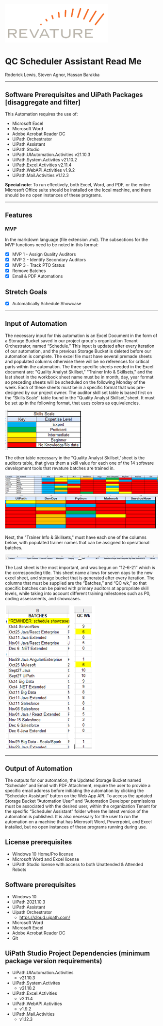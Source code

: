 ![alt text: revature logo](images/revature_logo.PNG)
---

# QC Scheduler Assistant Read Me

Roderick Lewis, Steven Agnor, Hassan Barakka

---

## Software Prerequisites and UiPath Packages [disaggregate and filter]

This Automation requires the use of:
- Microsoft Excel
- Microsoft Word 
- Adobe Acrobat Reader DC
- UiPath Orchestrator
- UiPath Assistant
- UiPath Studio
- UiPath.UIAutomation.Activities v21.10.3
- UiPath.System.Activites v21.10.2
- UiPath.Excel.Activities v2.11.4
- UiPath.WebAPI.Activities v1.9.2
- UiPath.Mail.Activities v1.12.3

__Special note__: To run effectively, both Excel, Word, and PDF, or the entire Microsoft Office suite should be installed on the local machine, and there should be no open instances of these programs.

---

## Features

### MVP

In the markdown language (file extension .md). The subsections for the MVP functions need to be noted in this format:
- [x] MVP 1 - Assign Quality Auditors 
- [x] MVP 2 - Identify Secondary Auditors 
- [x] MVP 3 - Track PTO Status 
- [x] Remove Batches 
- [x] Email & PDF Automations 

## Stretch Goals 

- [x] Automatically Schedule Showcase 

---

## Input of Automation

The necessary input for this automation is an Excel Document in the form of a Storage Bucket saved in our project group's organization Tenant Orchestrator, named “Schedule.” This input is updated after every iteration of our automation, and the previous Storage Bucket is deleted before our automation is complete. 
The excel file must have several premade sheets and populated columns otherwise there will be no references for critical parts within the automation. The three specific sheets needed in the Excel document are: "Quality Analyst Skillset," "Trainer Info & Skillsets," and the last sheet in the workbook sheet name must be in month, day, year format so preceding sheets will be scheduled on the following Monday of the week. 
Each of these sheets must be in a specific format that was pre-designed by our project owner. The auditor skill set table is based first on the “Skills Scale'' table found in the "Quality Analyst Skillset,"sheet. It must be set up in the following format, that uses colors as equivalencies.

![alt text : skills scale](images/qcSchedulerAssistant_skillsScale.PNG)

The other table necessary in the "Quality Analyst Skillset,"sheet is the auditors table, that gives them a skill value for each one of the 14 software development tools that revature batches are trained in.

![alt text : qc auditors](images/qcSchedulerAssistant_qcAuditors.PNG)
![alt text : skills](images/qcSchedulerAssistant_skills.PNG)

Next, the "Trainer Info & Skillsets," must have each one of the columns below, with populated trainer names that can be assigned to operational batches.

![alt text : trainer info and skills](images/qcSchedulerAssistant_trainerInfo.PNG)

The Last sheet is the most important, and was begun on “12-6-21” which is the corresponding title. This sheet name allows for seven days to the new excel sheet, and storage bucket that is generated after every iteration. The columns that must be supplied are the “Batches,” and “QC wk,” so that specific batches can be paired with primary auditors at appropriate skill levels, while taking into account different training milestones such as P0, coding assessments, and showcases.

![alt text : trainer info and skills](images/qcSchedulerAssistant_schedule.PNG)

---

## Output of Automation
The outputs for our automation, the Updated Storage Bucket named “Schedule” and Email with PDF Attachment, require the user to provide a specific email address before initiating the automation by clicking the “Scheduler Assistant” button on the Web App API. To access the updated Storage Bucket “Automation User” and “Automation Developer permissions must be associated with the desired user, within the organization Tenant for the specific “Scheduler Assistant” folder where the latest version of the automation is published. 
It is also necessary for the user to run the automation on a machine that has Microsoft Word, Powerpoint, and Excel installed, but no open instances of these programs running during use. 

## License prerequisites
- Windows 10 Home/Pro license 
- Microsoft Word and Excel license
- UiPath Studio license with access to both Unattended & Attended Robots

## Software prerequisites
- Windows 10
- UiPath 2021.10.3
- UiPath Assistant
- Uipath Orchestrator
  - https://cloud.uipath.com/
- Microsoft Word
- Microsoft Excel
- Adobe Acrobat Reader DC
- Git

## UiPath Studio Project Dependencies (minimum package version requirements)
- UiPath.UIAutomation.Activities
  - v21.10.3
- UiPath.System.Activites 
  - v21.10.2
- UiPath.Excel.Activities 
  - v2.11.4
- UiPath.WebAPI.Activities 
  - v1.9.2
- UiPath.Mail.Activities 
  - v1.12.3
